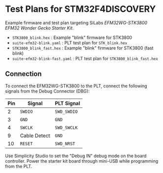 # Test Plans for STM32F4DISCOVERY

Example firmware and test plan targeting SiLabs *EFM32WG-STK3800 EFM32 Wonder Gecko Starter Kit*.

- `STK3800_blink.hex` : Example "blink" firmware for STK3800
- `suite-efm32-blink.yaml` : PLT test plan for `STK_blink.hex`
- `STK3800_blink_fast.hex` : Example "blink" firmware for STK3800 (fast blink)
- `suite-efm32-blink-fast.yaml` : PLT test plan for `STK3800_blink_fast.hex`

## Connection

To connect the EFM32WG-STK3800 to the PLT, connect the following signals from the
Debug Connector (DBG):

| Pin | Signal       | PLT Signal   |
|-----|--------------|--------------|
| 2   | `SWDIO`      | `SWD_SWDIO`  |
| 3   | `GND`        | `GND`        |
| 4   | `SWCLK`      | `SWD_SWCLK`  |
| 9   | Cable Detect | `GND`        |
| 10  | `RESET`      | `SWD_NRST`   |

Use Simplicity Studio to set the "Debug IN" debug mode on the board controller.
Power the starter kit board through mini-USB while programming from the PLT.
